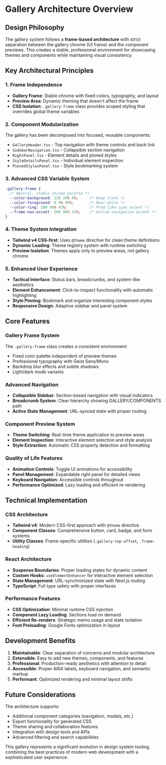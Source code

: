 # Gallery Architecture Overview

## Design Philosophy

The gallery system follows a **frame-based architecture** with strict separation between the gallery chrome (UI frame) and the component previews. This creates a stable, professional environment for showcasing themes and components while maintaining visual consistency.

## Key Architectural Principles

### 1. Frame Independence
- **Gallery Frame**: Stable chrome with fixed colors, typography, and layout
- **Preview Area**: Dynamic theming that doesn't affect the frame
- **CSS Isolation**: `.gallery-frame` class provides scoped styling that overrides global theme variables

### 2. Component Modularization
The gallery has been decomposed into focused, reusable components:
- `GalleryHeader.tsx` - Top navigation with theme controls and back link
- `SidebarNavigation.tsx` - Collapsible section navigation
- `RightPanel.tsx` - Element details and pinned styles
- `StyleDetailsPanel.tsx` - Individual element inspection
- `PinnedStylesPanel.tsx` - Style bookmarking system

### 3. Advanced CSS Variable System
```css
.gallery-frame {
  /* Neutral, stable chrome palette */
  --color-background: 228 24% 6%;     /* Deep slate */
  --color-foreground: 0 0% 96%;       /* Near-white */
  --color-ring: 200 96% 43%;          /* Prod-like cyan accent */
  --frame-nav-accent: 200 96% 53%;    /* Active navigation accent */
}
```

### 4. Theme System Integration
- **Tailwind v4 CSS-first**: Uses `@theme` directive for clean theme definitions
- **Dynamic Loading**: Theme registry system with runtime switching
- **Preview Isolation**: Themes apply only to preview areas, not gallery chrome

### 5. Enhanced User Experience
- **Tactical Interface**: Status bars, breadcrumbs, and system-like aesthetics
- **Element Enhancement**: Click-to-inspect functionality with automatic highlighting
- **Style Pinning**: Bookmark and organize interesting component styles
- **Responsive Design**: Adaptive sidebar and panel system

## Core Features

### Gallery Frame System
The `.gallery-frame` class creates a consistent environment:
- Fixed color palette independent of preview themes
- Professional typography with Geist Sans/Mono
- Backdrop blur effects and subtle shadows
- Light/dark mode variants

### Advanced Navigation
- **Collapsible Sidebar**: Section-based navigation with visual indicators
- **Breadcrumb System**: Clear hierarchy showing GALLERY/COMPONENTS path
- **Active State Management**: URL-synced state with proper routing

### Component Preview System
- **Theme Switching**: Real-time theme application to preview areas
- **Element Inspection**: Interactive element selection and style analysis
- **Style Extraction**: Automatic CSS property detection and formatting

### Quality of Life Features
- **Animation Controls**: Toggle UI animations for accessibility
- **Panel Management**: Expandable right panel for detailed views
- **Keyboard Navigation**: Accessible controls throughout
- **Performance Optimized**: Lazy loading and efficient re-rendering

## Technical Implementation

### CSS Architecture
- **Tailwind v4**: Modern CSS-first approach with `@theme` directive
- **Component Classes**: Comprehensive button, card, badge, and form systems
- **Utility Classes**: Frame-specific utilities (`.gallery-top-offset`, `.frame-heading`)

### React Architecture
- **Suspense Boundaries**: Proper loading states for dynamic content
- **Custom Hooks**: `useElementEnhancer` for interactive element selection
- **State Management**: URL-synchronized state with Next.js routing
- **TypeScript**: Full type safety with proper interfaces

### Performance Features
- **CSS Optimization**: Minimal runtime CSS injection
- **Component Lazy Loading**: Sections load on demand
- **Efficient Re-renders**: Strategic memo usage and state isolation
- **Font Preloading**: Google Fonts optimization in layout

## Development Benefits

1. **Maintainable**: Clear separation of concerns and modular architecture
2. **Extensible**: Easy to add new themes, components, and features
3. **Professional**: Production-ready aesthetics with attention to detail
4. **Accessible**: Proper ARIA labels, keyboard navigation, and semantic markup
5. **Performant**: Optimized rendering and minimal layout shifts

## Future Considerations

The architecture supports:
- Additional component categories (navigation, modals, etc.)
- Export functionality for generated CSS
- Theme sharing and collaboration features
- Integration with design tools and APIs
- Advanced filtering and search capabilities

This gallery represents a significant evolution in design system tooling, combining the best practices of modern web development with a sophisticated user experience.